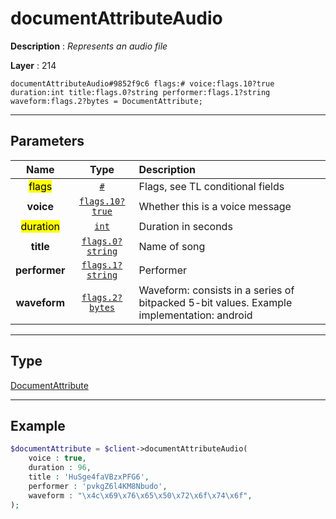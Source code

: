 # documentAttributeAudio

**Description** : *Represents an audio file*

**Layer** : 214

```tl
documentAttributeAudio#9852f9c6 flags:# voice:flags.10?true duration:int title:flags.0?string performer:flags.1?string waveform:flags.2?bytes = DocumentAttribute;
```

---

## Parameters

| Name | Type | Description |
| :---: | :---: | :--- |
| <mark>flags</mark> | [`#`](type/#) | Flags, see TL conditional fields |
| **voice** | [`flags.10?true`](type/true) | Whether this is a voice message |
| <mark>duration</mark> | [`int`](type/int) | Duration in seconds |
| **title** | [`flags.0?string`](type/string) | Name of song |
| **performer** | [`flags.1?string`](type/string) | Performer |
| **waveform** | [`flags.2?bytes`](type/bytes) | Waveform: consists in a series of bitpacked 5-bit values. Example implementation: android |

---

## Type

[DocumentAttribute](type/DocumentAttribute)

---

## Example

```php
$documentAttribute = $client->documentAttributeAudio(
	voice : true,
	duration : 96,
	title : 'HuSge4faVBzxPFG6',
	performer : 'pvkgZ6l4KM8Nbudo',
	waveform : "\x4c\x69\x76\x65\x50\x72\x6f\x74\x6f",
);
```